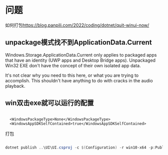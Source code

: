 # 问题

如何打包<https://blog.panpili.com/2022/coding/dotnet/quit-winui-now/>

## unpackage模式找不到ApplicationData.Current

Windows.Storage.ApplicationData.Current only applies to packaged apps that have an identity (UWP apps and Desktop Bridge apps). Unpackaged Win32 EXE don't have the concept of their own isolated app data.

It's not clear why you need to this here, or what you are trying to accomplish. This shouldn't have anything to do with cracks in the audio playback.

## win双击exe就可以运行的配置

```

  <WindowsPackageType>None</WindowsPackageType>
  <WindowsAppSDKSelfContained>true</WindowsAppSDKSelfContained>
```

打包

```powershell

dotnet publish ..\UI\UI.csproj -c $(Configuration) -r win10-x64 -p:PublishSingleFile=true -p:Platform=x64 -o ..\Executables\UI

```
